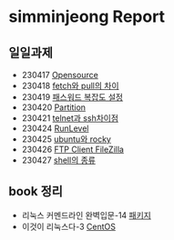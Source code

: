 # simminjeong Report

## 일일과제
- 230417 [Opensource](./230417_opensource.md)
- 230418 [fetch와 pull의 차이](./230418_fetch_vs_pull.md)
- 230419 [패스워드 복잡도 설정](./230419_passwd_complexity.md)
- 230420 [Partition](./230420_partition.md)
- 230421 [telnet과 ssh차이점](./230421_telnet_ssh.md)
- 230424 [RunLevel](./230424_runlevel.md)
- 230425 [ubuntu와 rocky](./230425_ubuntu_rocky.md)
- 230426 [FTP Client FileZilla](./230426_ftp_client_filezilla.md)
- 230427 [shell의 종류](./230427_shell.md)


## book 정리
 - 리눅스 커멘드라인 완벽입문-14 [패키지](./package.md)
 - 이것이 리눅스다-3 [CentOS](./centos_install.md)
